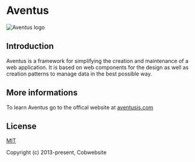# Aventus

![Aventus logo](https://aventusjs.com/img/aventus.gif "Aventus")

## Introduction

Aventus is a framework for simplifying the creation and maintenance of a web application. It is based on web components for the design as well as creation patterns to manage data in the best possible way.

## More informations
To learn Aventus go to the offical website at [aventusjs.com](https://aventusjs.com/)

## License

[MIT](https://opensource.org/licenses/MIT)

Copyright (c) 2013-present, Cobwebsite